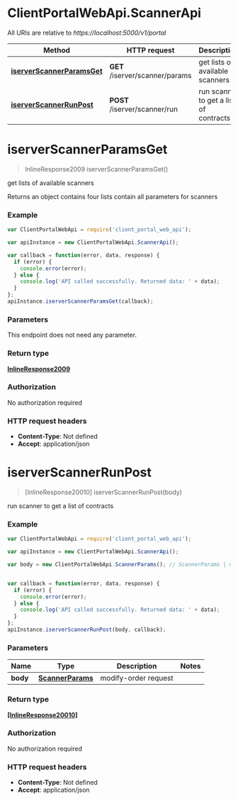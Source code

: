 # ClientPortalWebApi.ScannerApi

All URIs are relative to *https://localhost:5000/v1/portal*

Method | HTTP request | Description
------------- | ------------- | -------------
[**iserverScannerParamsGet**](ScannerApi.md#iserverScannerParamsGet) | **GET** /iserver/scanner/params | get lists of available scanners
[**iserverScannerRunPost**](ScannerApi.md#iserverScannerRunPost) | **POST** /iserver/scanner/run | run scanner to get a list of contracts


<a name="iserverScannerParamsGet"></a>
# **iserverScannerParamsGet**
> InlineResponse2009 iserverScannerParamsGet()

get lists of available scanners

Returns an object contains four lists contain all parameters for scanners

### Example
```javascript
var ClientPortalWebApi = require('client_portal_web_api');

var apiInstance = new ClientPortalWebApi.ScannerApi();

var callback = function(error, data, response) {
  if (error) {
    console.error(error);
  } else {
    console.log('API called successfully. Returned data: ' + data);
  }
};
apiInstance.iserverScannerParamsGet(callback);
```

### Parameters
This endpoint does not need any parameter.

### Return type

[**InlineResponse2009**](InlineResponse2009.md)

### Authorization

No authorization required

### HTTP request headers

 - **Content-Type**: Not defined
 - **Accept**: application/json

<a name="iserverScannerRunPost"></a>
# **iserverScannerRunPost**
> [InlineResponse20010] iserverScannerRunPost(body)

run scanner to get a list of contracts

### Example
```javascript
var ClientPortalWebApi = require('client_portal_web_api');

var apiInstance = new ClientPortalWebApi.ScannerApi();

var body = new ClientPortalWebApi.ScannerParams(); // ScannerParams | modify-order request


var callback = function(error, data, response) {
  if (error) {
    console.error(error);
  } else {
    console.log('API called successfully. Returned data: ' + data);
  }
};
apiInstance.iserverScannerRunPost(body, callback);
```

### Parameters

Name | Type | Description  | Notes
------------- | ------------- | ------------- | -------------
 **body** | [**ScannerParams**](ScannerParams.md)| modify-order request | 

### Return type

[**[InlineResponse20010]**](InlineResponse20010.md)

### Authorization

No authorization required

### HTTP request headers

 - **Content-Type**: Not defined
 - **Accept**: application/json

